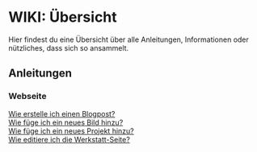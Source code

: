# WIKI: Übersicht
Hier findest du eine Übersicht über alle Anleitungen, Informationen oder nützliches, dass sich so ansammelt.

## Anleitungen
### Webseite
[Wie erstelle ich einen Blogpost?](./createPost.md)\
[Wie füge ich ein neues Bild hinzu?](./addImage.md)\
[Wie füge ich ein neues Projekt hinzu?](./addProject.md)\
[Wie editiere ich die Werkstatt-Seite?](./modifyWorkshop.md)
